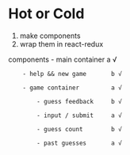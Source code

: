 # Hot or Cold

1. make components
2. wrap them in react-redux

components 
	- main container             a √
		
		- help && new game       b √
	
		- game container         a √
	
			- guess feedback     b √
	
			- input / submit     a √
		
			- guess count        b √
		
			- past guesses       a √
